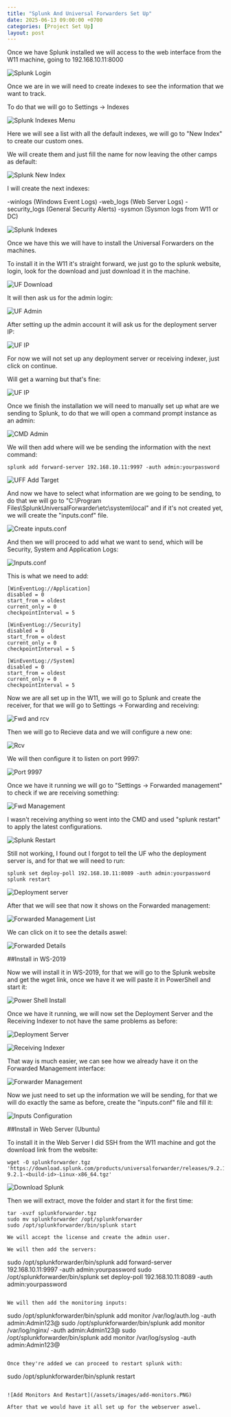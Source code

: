 ```yaml
---
title: "Splunk And Universal Forwarders Set Up"
date: 2025-06-13 09:00:00 +0700
categories: [Project Set Up]
layout: post
---
```


Once we have Splunk installed we will access to the web interface from the W11 machine, going to 192.168.10.11:8000

![Splunk Login](/assets/images/splunk_login.PNG)

Once we are in we will need to create indexes to see the information that we want to track.

To do that we will go to Settings -> Indexes

![Splunk Indexes Menu](/assets/images/indexes_menu.PNG)

Here we will see a list with all the default indexes, we will go to "New Index" to create our custom ones.

We will create them and just fill the name for now leaving the other camps as default:

![Splunk New Index](/assets/images/newindex.PNG)

I will create the next indexes:

 -winlogs (Windows Event Logs)
 -web_logs (Web Server Logs)
 -security_logs (General Security Alerts)
 -sysmon (Sysmon logs from W11 or DC)

![Splunk Indexes](/assets/images/indexes.PNG)

Once we have this we will have to install the Universal Forwarders on the machines.

To install it in the W11 it's straight forward, we just go to the splunk website, login, look for the download and just download it in the machine.

![UF Download](/assets/images/splunk_UF_W.PNG)

It will then ask us for the admin login:

![UF Admin](/assets/images/splunk_UF_W.PNG)

After setting up the admin account it will ask us for the deployment server IP:

![UF IP](/assets/images/UF_IP.PNG)

For now we will not set up any deployment server or receiving indexer, just click on continue.

Will get a warning but that's fine:

![UF IP](/assets/images/UF_warning.PNG)

Once we finish the installation we will need to manually set up what are we sending to Splunk, to do that we will open a command prompt instance as an admin:

![CMD Admin](/assets/images/CMD_admin.PNG)

We will then add where will we be sending the information with the next command:

```
splunk add forward-server 192.168.10.11:9997 -auth admin:yourpassword
```

![UFF Add Target](/assets/images/UF_add_target.PNG)

And now we have to select what information are we going to be sending, to do that we will go to "C:\Program Files\SplunkUniversalForwarder\etc\system\local" and if it's not created yet, we will create the "inputs.conf" file.

![Create inputs.conf](/assets/images/create_input.PNG)

And then we will proceed to add what we want to send, which will be Security, System and Application Logs:

![Inputs.conf](/assets/images/inputs_conf.PNG)

This is what we need to add:

```
[WinEventLog://Application]
disabled = 0
start_from = oldest
current_only = 0
checkpointInterval = 5

[WinEventLog://Security]
disabled = 0
start_from = oldest
current_only = 0
checkpointInterval = 5

[WinEventLog://System]
disabled = 0
start_from = oldest
current_only = 0
checkpointInterval = 5

```

Now we are all set up in the W11, we will go to Splunk and create the receiver, for that we will go to Settings -> Forwarding and receiving:

![Fwd and rcv](/assets/images/fwd_rcv_menu.PNG)

Then we will go to Recieve data and we will configure a new one:

![Rcv](/assets/images/rcv_data.PNG)

We will then configure it to listen on port 9997:

![Port 9997](/assets/images/port9996.PNG)

Once we have it running we will go to "Settings -> Forwarded management" to check if we are receiving something:

![Fwd Management](/assets/images/fwd_management.PNG)

I wasn't receiving anything so went into the CMD and used "splunk restart" to apply the latest configurations.

![Splunk Restart](/assets/images/splunk_restart.PNG)

Still not working, I found out I forgot to tell the UF who the deployment server is, and for that we will need to run:

```
splunk set deploy-poll 192.168.10.11:8089 -auth admin:yourpassword
splunk restart
```

![Deployment server](/assets/images/set_deploy_poll.PNG)

After that we will see that now it shows on the Forwarded management:

![Forwarded Management List](/assets/images/fwd_management_2.PNG)

We can click on it to see the details aswel:

![Forwarded Details](/assets/images/forwarder_details.PNG)


##Install in WS-2019

Now we will install it in WS-2019, for that we will go to the Splunk website and get the wget link, once we have it we will paste it in PowerShell and start it:

![Power Shell Install](/assets/images/install_ws.PNG)

Once we have it running, we will now set the Deployment Server and the Receiving Indexer to not have the same problems as before:

![Deployment Server](/assets/images/dplyment_srv.PNG)

![Receiving Indexer](/assets/images/rcving_indxr.PNG)

That way is much easier, we can see how we already have it on the Forwarded Management interface:

![Forwarder Management](/assets/images/frwrd_mngment.PNG)

Now we just need to set up the information we will be sending, for that we will do exactly the same as before, create the "inputs.conf" file and fill it:

![Inputs Configuration](/assets/images/inputs_conf_ws.PNG)


##Install in Web Server (Ubuntu)

To install it in the Web Server I did SSH from the W11 machine and got the download link from the website:

```
wget -O splunkforwarder.tgz 'https://download.splunk.com/products/universalforwarder/releases/9.2.1/linux/splunkforwarder-9.2.1-<build-id>-Linux-x86_64.tgz'
```

![Download Splunk](/assets/images/download_splunk.PNG)

Then we will extract, move the folder and start it for the first time:

```
tar -xvzf splunkforwarder.tgz
sudo mv splunkforwarder /opt/splunkforwarder
sudo /opt/splunkforwarder/bin/splunk start

We will accept the license and create the admin user.

We will then add the servers:

```
sudo /opt/splunkforwarder/bin/splunk add forward-server 192.168.10.11:9997 -auth admin:yourpassword
sudo /opt/splunkforwarder/bin/splunk set deploy-poll 192.168.10.11:8089 -auth admin:yourpassword
```

We will then add the monitoring inputs:

```
sudo /opt/splunkforwarder/bin/splunk add monitor /var/log/auth.log -auth admin:Admin123@
sudo /opt/splunkforwarder/bin/splunk add monitor /var/log/nginx/ -auth admin:Admin123@
sudo /opt/splunkforwarder/bin/splunk add monitor /var/log/syslog -auth admin:Admin123@
```

Once they're added we can proceed to restart splunk with:

```
sudo /opt/splunkforwarder/bin/splunk restart
```

![Add Monitors And Restart](/assets/images/add-monitors.PNG)

After that we would have it all set up for the webserver aswel.